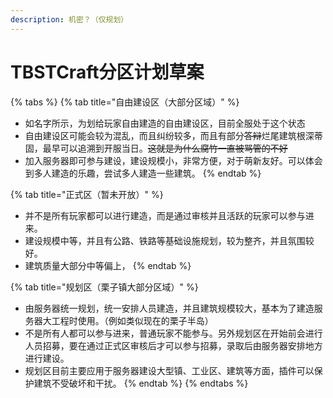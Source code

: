 ```yaml
---
description: 机密？（仅规划）
---
```


# TBSTCraft分区计划草案

{% tabs %}
{% tab title="自由建设区（大部分区域）" %}
* 如名字所示，为划给玩家自由建造的自由建设区，目前全服处于这个状态
* 自由建设区可能会较为混乱，而且纠纷较多，而且有部分~~答辩~~烂尾建筑根深蒂固，最早可以追溯到开服当日。~~这就是为什么腐竹一直被骂管的不好~~
* 加入服务器即可参与建设，建设规模小，非常方便，对于萌新友好。可以体会到多人建造的乐趣，尝试多人建造一些建筑。
{% endtab %}

{% tab title="正式区（暂未开放）" %}
* 并不是所有玩家都可以进行建造，而是通过审核并且活跃的玩家可以参与进来。
* 建设规模中等，并且有公路、铁路等基础设施规划，较为整齐，并且氛围较好。
* 建筑质量大部分中等偏上，
{% endtab %}

{% tab title="规划区（栗子镇大部分区域）" %}
* 由服务器统一规划，统一安排人员建造，并且建筑规模较大，基本为了建造服务器大工程时使用。（例如类似现在的栗子半岛）
* 不是所有人都可以参与进来，普通玩家不能参与。另外规划区在开始前会进行人员招募，要在通过正式区审核后才可以参与招募，录取后由服务器安排地方进行建设。
* 规划区目前主要应用于服务器建设大型镇、工业区、建筑等方面，插件可以保护建筑不受破坏和干扰。
{% endtab %}
{% endtabs %}

